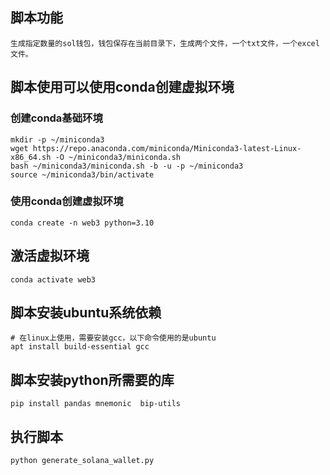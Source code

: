 ## 脚本功能
```
生成指定数量的sol钱包，钱包保存在当前目录下，生成两个文件，一个txt文件，一个excel文件。
```

## 脚本使用可以使用conda创建虚拟环境
### 创建conda基础环境
```
mkdir -p ~/miniconda3
wget https://repo.anaconda.com/miniconda/Miniconda3-latest-Linux-x86_64.sh -O ~/miniconda3/miniconda.sh
bash ~/miniconda3/miniconda.sh -b -u -p ~/miniconda3
source ~/miniconda3/bin/activate
```
### 使用conda创建虚拟环境
```
conda create -n web3 python=3.10
```
## 激活虚拟环境
```
conda activate web3
```
## 脚本安装ubuntu系统依赖
```
# 在linux上使用，需要安装gcc，以下命令使用的是ubuntu
apt install build-essential gcc
```
## 脚本安装python所需要的库
```
pip install pandas mnemonic  bip-utils 
```
## 执行脚本
```
python generate_solana_wallet.py
```
